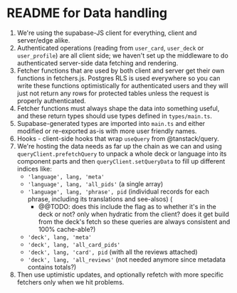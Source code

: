 # README for Data handling

1. We're using the supabase-JS client for everything, client and server/edge alike.
1. Authenticated operations (reading from `user_card`, `user_deck` or `user_profile`) are all client side; we haven't set up the middleware to do authenticated server-side data fetching and rendering.
1. Fetcher functions that are used by both client and server get their own functions in fetchers.js. Postgres RLS is used everywhere so you can write these functions optimistically for authenticated users and they will just not return any rows for protected tables unless the request is properly authenticated.
1. Fetcher functions must always shape the data into something useful, and these return types should use types defined in `types/main.ts`.
1. Supabase-generated types are imported into `main.ts` and either modified or re-exported as-is with more user friendly names.
1. Hooks - client-side hooks that wrap `useQuery` from @tanstack/query.
1. We're hosting the data needs as far up the chain as we can and using `queryClient.prefetchQuery` to unpack a whole deck or language into its component parts and then `queryClient.setQueryData` to fill up different indices like:
   - `'language', lang, 'meta'`
   - `'language', lang, 'all_pids'` (a single array)
   - `'language', lang, 'phrase', pid` (individual records for each phrase, including its translations and see-alsos) (
     - @@TODO: does this include the flag as to whether it's in the deck or not? only when hydratic from the client? does it get build from the deck's fetch so these queries are always consistent and 100% cache-able?)
   - `'deck', lang, 'meta'`
   - `'deck', lang, 'all_card_pids'`
   - `'deck', lang, 'card', pid` (with all the reviews attached)
   - `'deck', lang, 'all_reviews'` (not needed anymore since metadata contains totals?)
1. Then use uptimistic updates, and optionally refetch with more specific fetchers only when we hit problems.
